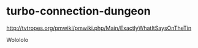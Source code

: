 # turbo-connection-dungeon
http://tvtropes.org/pmwiki/pmwiki.php/Main/ExactlyWhatItSaysOnTheTin

Wolololo

